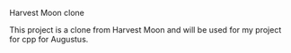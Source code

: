 Harvest Moon clone

This project is a clone from Harvest Moon and will be used for my project for cpp for Augustus.
